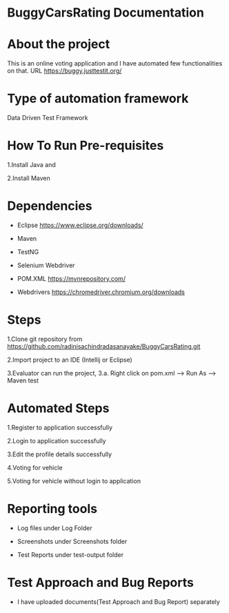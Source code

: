 # BuggyCarsRating Documentation

# About the project

This is an online voting application and I have automated few functionalities on that. URL https://buggy.justtestit.org/

# Type of automation framework

Data Driven Test Framework

# How To Run Pre-requisites

1.Install Java and

2.Install Maven

# Dependencies

* Eclipse https://www.eclipse.org/downloads/

* Maven

* TestNG

* Selenium Webdriver

* POM.XML https://mvnrepository.com/

* Webdrivers https://chromedriver.chromium.org/downloads


# Steps

1.Clone git repository from https://github.com/radinisachindradasanayake/BuggyCarsRating.git

2.Import project to an IDE (Intellij or Eclipse)

3.Evaluator can run the project, 3.a. Right click on pom.xml --> Run As --> Maven test 

# Automated Steps

1.Register to application successfully

2.Login to application successfully

3.Edit the profile details successfully

4.Voting for vehicle

5.Voting for vehicle without login to application

# Reporting tools

* Log files under Log Folder

* Screenshots under Screenshots folder

* Test Reports under test-output folder

# Test Approach and Bug Reports

* I have uploaded documents(Test Approach and Bug Report) separately 
